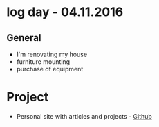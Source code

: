 # log day - 04.11.2016

## General

- I'm renovating my house
 - furniture mounting
 - purchase of equipment


# Project

- Personal site with articles and projects - [Github](https://github.com/headquarters-solutions/hemersonvianna.github.io) 

